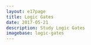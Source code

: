 ```yaml
---
layout: e17page
title: Logic Gates
date: 2017-05-21
description: Study Logic Gates
imagebase: logic-gates
---
```


